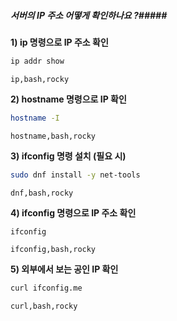 ##### 서버의 IP 주소 어떻게 확인하나요 ?#####

**1) ip 명령으로 IP 주소 확인**

```bash
ip addr show
```

```tech
ip,bash,rocky
```

**2) hostname 명령으로 IP 확인**

```bash
hostname -I
```

```tech
hostname,bash,rocky
```

**3) ifconfig 명령 설치 (필요 시)**

```bash
sudo dnf install -y net-tools
```

```tech
dnf,bash,rocky
```

**4) ifconfig 명령으로 IP 주소 확인**

```bash
ifconfig
```

```tech
ifconfig,bash,rocky
```

**5) 외부에서 보는 공인 IP 확인**

```bash
curl ifconfig.me
```

```tech
curl,bash,rocky
```
